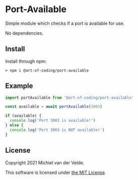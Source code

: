 # Port-Available

Simple module which checks if a port is available for use.

No dependencies.

## Install

Install through npm:

```
> npm i @art-of-coding/port-available
```

## Example

```ts
import portAvailable from '@art-of-coding/port-available'

const available = await portAvailable(3003)

if (available) {
  console.log('Port 3003 is available!')
} else {
  console.log('Port 3003 is NOT available!')
}
```

## License

Copyright 2021 Michiel van der Velde.

This software is licensed under [the MIT License](LICENSE).
